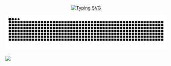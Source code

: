 <p align="center">
<a href="https://git.io/typing-svg"><img src="https://readme-typing-svg.herokuapp.com?font=Fira+Code&pause=1000&color=9AF713&width=435&lines=Hello+World+%3A+)" alt="Typing SVG" /></a>
</p>

![](https://raw.githubusercontent.com/JellyFishhhhhh/JellyFishhhhhh/main/dist/github-contribution-grid-snake.svg)

<a href="https://github.com/JellyFishhhhhh/My-repo">
  <img align="center" src="https://github-readme-stats.vercel.app/api/pin/?username=JellyFishhhhhh&repo=My-repo&theme=buefy" />
</a>
<!--
**JellyFishhhhhh/JellyFishhhhhh** is a ✨ _special_ ✨ repository because its `README.md` (this file) appears on your GitHub profile.

Here are some ideas to get you started:

- 🔭 I’m currently working on ...
- 🌱 I’m currently learning ...
- 👯 I’m looking to collaborate on ...
- 🤔 I’m looking for help with ...
- 💬 Ask me about ...
- 📫 How to reach me: ...
- 😄 Pronouns: ...
- ⚡ Fun fact: ...
-->
